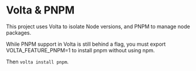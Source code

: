 # Volta & PNPM
This project uses Volta to isolate Node versions, and PNPM to manage node packages.

While PNPM support in Volta is still behind a flag, you must
export VOLTA_FEATURE_PNPM=1
to install pnpm without using npm.

Then `volta install pnpm`.
